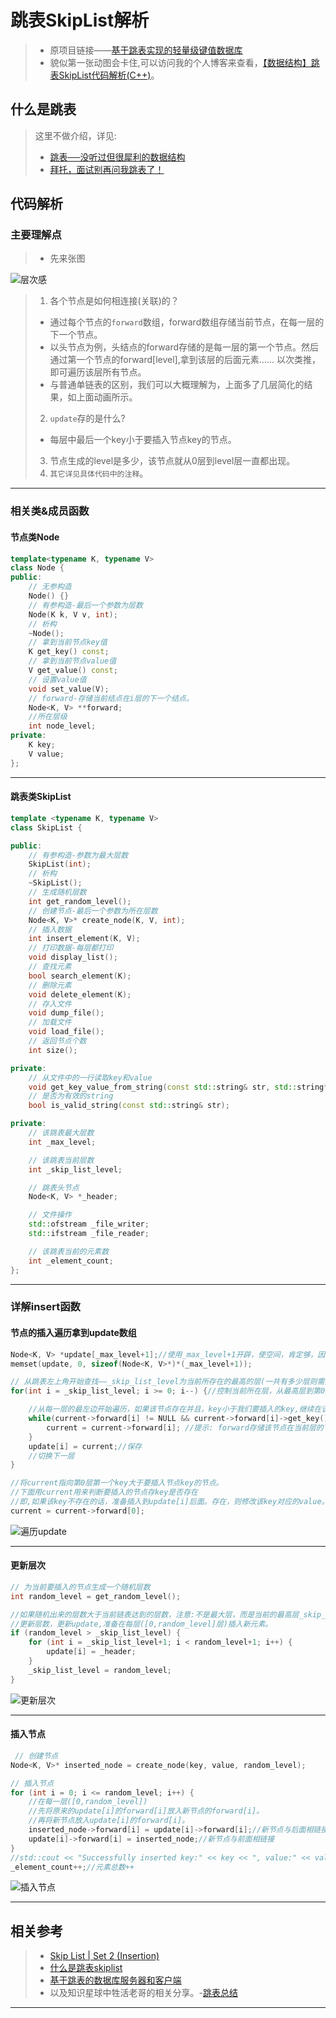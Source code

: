 # 跳表SkipList解析

>- 原项目链接——[基于跳表实现的轻量级键值数据库](https://github.com/youngyangyang04/Skiplist-CPP)
>- 貌似第一张动图会卡住,可以访问我的个人博客来查看，[【数据结构】跳表SkipList代码解析(C++)](https://banshengua.top/%e3%80%90%e6%95%b0%e6%8d%ae%e7%bb%93%e6%9e%84%e3%80%91%e8%b7%b3%e8%a1%a8skiplist%e4%bb%a3%e7%a0%81%e8%a7%a3%e6%9e%90c/)。

## 什么是跳表

>这里不做介绍，详见:
>
>- [跳表──没听过但很犀利的数据结构](https://lotabout.me/2018/skip-list/)
>- [拜托，面试别再问我跳表了！](https://www.cnblogs.com/tong-yuan/p/skiplist.html)

## 代码解析

### 主要理解点

>- 先来张图

![层次感](https://zyximagestorage.oss-cn-beijing.aliyuncs.com/blogimages/%E5%B1%82%E6%AC%A1%E6%84%9F.gif)

>1. 各个节点是如何相连接(关联)的？
>
>  - 通过每个节点的`forward`数组，forward数组存储当前节点，在每一层的下一个节点。
>  - 以头节点为例，头结点的forward存储的是每一层的第一个节点。然后通过第一个节点的forward[level],拿到该层的后面元素...... 以次类推，即可遍历该层所有节点。
>  - 与普通单链表的区别，我们可以大概理解为，上面多了几层简化的结果，如上面动画所示。
>
>2. `update`存的是什么?
>
>  - 每层中最后一个key小于要插入节点key的节点。
>
>3. 节点生成的level是多少，该节点就从0层到level层一直都出现。
>4. `其它详见具体代码中的注释`。

***

### 相关类&成员函数

#### 节点类Node

```C++
template<typename K, typename V> 
class Node {
public:
    // 无参构造
    Node() {} 
    // 有参构造-最后一个参数为层数
    Node(K k, V v, int); 
    // 析构
    ~Node();
    // 拿到当前节点key值
    K get_key() const;
    // 拿到当前节点value值
    V get_value() const;
    // 设置value值
    void set_value(V); 
    // forward-存储当前结点在i层的下一个结点。
    Node<K, V> **forward;
    //所在层级
    int node_level;
private:
    K key;
    V value;
};
```

***

#### 跳表类SkipList

```C++
template <typename K, typename V> 
class SkipList {

public: 
    // 有参构造-参数为最大层数
    SkipList(int);
    // 析构
    ~SkipList();
    // 生成随机层数
    int get_random_level();
    // 创建节点-最后一个参数为所在层数
    Node<K, V>* create_node(K, V, int);
    // 插入数据
    int insert_element(K, V);
    // 打印数据-每层都打印
    void display_list();
    // 查找元素
    bool search_element(K);
    // 删除元素
    void delete_element(K);
    // 存入文件
    void dump_file();
    // 加载文件
    void load_file();
    // 返回节点个数
    int size();

private:
    // 从文件中的一行读取key和value
    void get_key_value_from_string(const std::string& str, std::string* key, std::string* value);
    // 是否为有效的string
    bool is_valid_string(const std::string& str);

private:    
    // 该跳表最大层数
    int _max_level;

    // 该跳表当前层数
    int _skip_list_level;

    // 跳表头节点
    Node<K, V> *_header;

    // 文件操作
    std::ofstream _file_writer;
    std::ifstream _file_reader;

    // 该跳表当前的元素数
    int _element_count;
};

```

***

### 详解insert函数

#### 节点的插入遍历拿到update数组

```C++
Node<K, V> *update[_max_level+1];//使用_max_level+1开辟，使空间，肯定够，因为创建节点的时候，会对随机生成的key进行限制。
memset(update, 0, sizeof(Node<K, V>*)*(_max_level+1));  

// 从跳表左上角开始查找——_skip_list_level为当前所存在的最高的层(一共有多少层则需要+1,因为是从level=0层开始的)
for(int i = _skip_list_level; i >= 0; i--) {//控制当前所在层，从最高层到第0层

    //从每一层的最左边开始遍历，如果该节点存在并且，key小于我们要插入的key,继续在该层后移。
    while(current->forward[i] != NULL && current->forward[i]->get_key() < key) {//是不是继续往后面走
        current = current->forward[i]; //提示: forward存储该节点在当前层的下一个节点
    }
    update[i] = current;//保存
    //切换下一层
}

//将current指向第0层第一个key大于要插入节点key的节点。
//下面用current用来判断要插入的节点存key是否存在
//即,如果该key不存在的话，准备插入到update[i]后面。存在，则修改该key对应的value。
current = current->forward[0];
```

![遍历update](https://zyximagestorage.oss-cn-beijing.aliyuncs.com/blogimages/%E9%81%8D%E5%8E%86update(2)%2000_00_00-00_00_30.gif)

***

#### 更新层次

```C++
// 为当前要插入的节点生成一个随机层数
int random_level = get_random_level();

//如果随机出来的层数大于当前链表达到的层数，注意:不是最大层，而是当前的最高层_skip_list_level。
//更新层数，更新update,准备在每层([0,random_level]层)插入新元素。
if (random_level > _skip_list_level) {
    for (int i = _skip_list_level+1; i < random_level+1; i++) {
        update[i] = _header;
    }
    _skip_list_level = random_level;
}
```

![更新层次](https://zyximagestorage.oss-cn-beijing.aliyuncs.com/blogimages/%E6%9B%B4%E6%96%B0%E6%9B%B4%E6%AC%A1%2000_00_00-00_00_30.gif)

***

#### 插入节点

```C++
 // 创建节点
Node<K, V>* inserted_node = create_node(key, value, random_level);

// 插入节点
for (int i = 0; i <= random_level; i++) {
    //在每一层([0,random_level])
    //先将原来的update[i]的forward[i]放入新节点的forward[i]。
    //再将新节点放入update[i]的forward[i]。
    inserted_node->forward[i] = update[i]->forward[i];//新节点与后面相链接
    update[i]->forward[i] = inserted_node;//新节点与前面相链接
}
//std::cout << "Successfully inserted key:" << key << ", value:" << value << std::endl;
_element_count++;//元素总数++
```

![插入节点](https://zyximagestorage.oss-cn-beijing.aliyuncs.com/blogimages/%E6%8F%92%E5%85%A5%E8%8A%82%E7%82%B9%2000_00_00-00_00_30.gif)

***

## 相关参考

>- [Skip List | Set 2 (Insertion)](https://www.geeksforgeeks.org/skip-list-set-2-insertion/)
>- [什么是跳表skiplist](https://www.cnblogs.com/Lj-ming/p/14755791.html)
>- [基于跳表的数据库服务器和客户端](https://github.com/xuyyy1215/Skiplist_server_client)
>- 以及知识星球中牲活老哥的相关分享。-[跳表总结](https://t.zsxq.com/05AEYVBau)

***